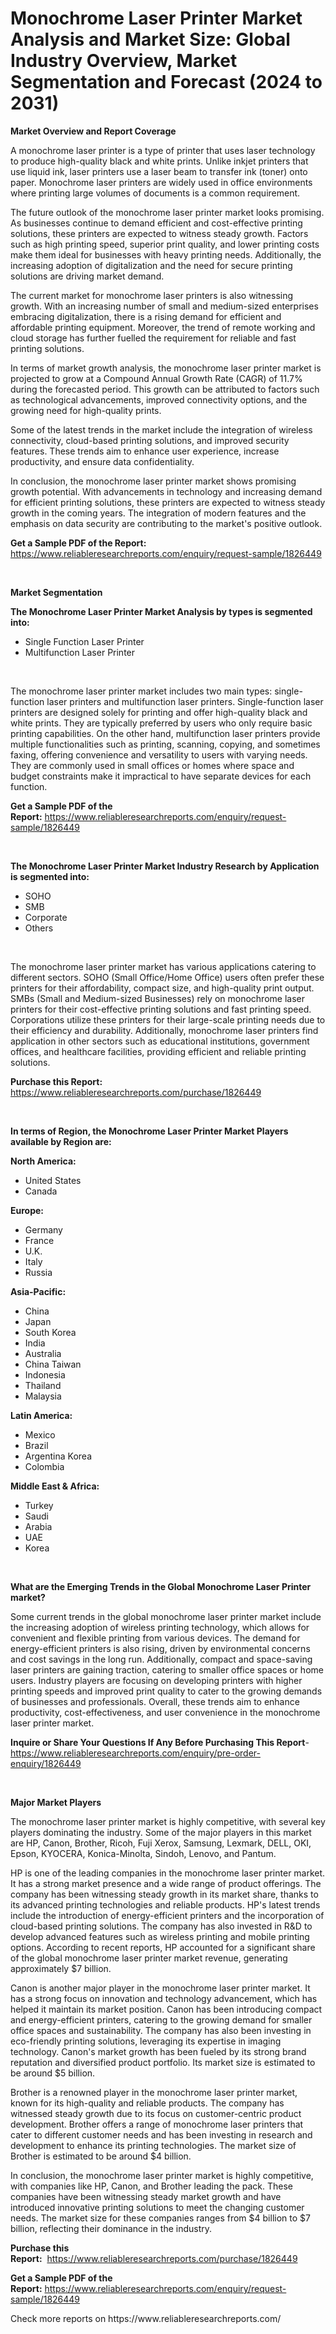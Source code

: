 <p><h1>Monochrome Laser Printer Market Analysis and Market Size: Global Industry Overview, Market Segmentation and Forecast (2024 to 2031)</h1></p><p><strong>Market Overview and Report Coverage</strong></p>
<p><p>A monochrome laser printer is a type of printer that uses laser technology to produce high-quality black and white prints. Unlike inkjet printers that use liquid ink, laser printers use a laser beam to transfer ink (toner) onto paper. Monochrome laser printers are widely used in office environments where printing large volumes of documents is a common requirement.</p><p>The future outlook of the monochrome laser printer market looks promising. As businesses continue to demand efficient and cost-effective printing solutions, these printers are expected to witness steady growth. Factors such as high printing speed, superior print quality, and lower printing costs make them ideal for businesses with heavy printing needs. Additionally, the increasing adoption of digitalization and the need for secure printing solutions are driving market demand.</p><p>The current market for monochrome laser printers is also witnessing growth. With an increasing number of small and medium-sized enterprises embracing digitalization, there is a rising demand for efficient and affordable printing equipment. Moreover, the trend of remote working and cloud storage has further fuelled the requirement for reliable and fast printing solutions.</p><p>In terms of market growth analysis, the monochrome laser printer market is projected to grow at a Compound Annual Growth Rate (CAGR) of 11.7% during the forecasted period. This growth can be attributed to factors such as technological advancements, improved connectivity options, and the growing need for high-quality prints. </p><p>Some of the latest trends in the market include the integration of wireless connectivity, cloud-based printing solutions, and improved security features. These trends aim to enhance user experience, increase productivity, and ensure data confidentiality.</p><p>In conclusion, the monochrome laser printer market shows promising growth potential. With advancements in technology and increasing demand for efficient printing solutions, these printers are expected to witness steady growth in the coming years. The integration of modern features and the emphasis on data security are contributing to the market's positive outlook.</p></p>
<p><strong>Get a Sample PDF of the Report:</strong> <a href="https://www.reliableresearchreports.com/enquiry/request-sample/1826449">https://www.reliableresearchreports.com/enquiry/request-sample/1826449</a></p>
<p>&nbsp;</p>
<p><strong>Market Segmentation</strong></p>
<p><strong>The Monochrome Laser Printer Market Analysis by types is segmented into:</strong></p>
<p><ul><li>Single Function Laser Printer</li><li>Multifunction Laser Printer</li></ul></p>
<p>&nbsp;</p>
<p><p>The monochrome laser printer market includes two main types: single-function laser printers and multifunction laser printers. Single-function laser printers are designed solely for printing and offer high-quality black and white prints. They are typically preferred by users who only require basic printing capabilities. On the other hand, multifunction laser printers provide multiple functionalities such as printing, scanning, copying, and sometimes faxing, offering convenience and versatility to users with varying needs. They are commonly used in small offices or homes where space and budget constraints make it impractical to have separate devices for each function.</p></p>
<p><strong>Get a Sample PDF of the Report:</strong>&nbsp;<a href="https://www.reliableresearchreports.com/enquiry/request-sample/1826449">https://www.reliableresearchreports.com/enquiry/request-sample/1826449</a></p>
<p>&nbsp;</p>
<p><strong>The Monochrome Laser Printer Market Industry Research by Application is segmented into:</strong></p>
<p><ul><li>SOHO</li><li>SMB</li><li>Corporate</li><li>Others</li></ul></p>
<p>&nbsp;</p>
<p><p>The monochrome laser printer market has various applications catering to different sectors. SOHO (Small Office/Home Office) users often prefer these printers for their affordability, compact size, and high-quality print output. SMBs (Small and Medium-sized Businesses) rely on monochrome laser printers for their cost-effective printing solutions and fast printing speed. Corporations utilize these printers for their large-scale printing needs due to their efficiency and durability. Additionally, monochrome laser printers find application in other sectors such as educational institutions, government offices, and healthcare facilities, providing efficient and reliable printing solutions.</p></p>
<p><strong>Purchase this Report:</strong>&nbsp; <a href="https://www.reliableresearchreports.com/purchase/1826449">https://www.reliableresearchreports.com/purchase/1826449</a></p>
<p>&nbsp;</p>
<p><strong>In terms of Region, the Monochrome Laser Printer Market Players available by Region are:</strong></p>
<p>
    <p> <strong> North America: </strong>
        <ul>
            <li>United States</li>
            <li>Canada</li>
        </ul>
        </p> 
    <p> <strong> Europe: </strong>
        <ul>
            <li>Germany</li>
            <li>France</li>
            <li>U.K.</li>
            <li>Italy</li>
            <li>Russia</li>
        </ul>
        </p> 
    <p> <strong> Asia-Pacific: </strong>
        <ul>
            <li>China</li>
            <li>Japan</li>
            <li>South Korea</li>
            <li>India</li>
            <li>Australia</li>
            <li>China Taiwan</li>
            <li>Indonesia</li>
            <li>Thailand</li>
            <li>Malaysia</li>
        </ul>
        </p> 
    <p> <strong> Latin America: </strong>
        <ul>
            <li>Mexico</li>
            <li>Brazil</li>
            <li>Argentina Korea</li>
            <li>Colombia</li>
        </ul>
        </p> 
    <p> <strong> Middle East & Africa: </strong>
        <ul>
            <li>Turkey</li>
            <li>Saudi</li>
            <li>Arabia</li>
            <li>UAE</li>
            <li>Korea</li>
        </ul>
    </p>
    </p>
<p>&nbsp;</p>
<p><strong>What are the Emerging Trends in the Global Monochrome Laser Printer market?</strong></p>
<p><p>Some current trends in the global monochrome laser printer market include the increasing adoption of wireless printing technology, which allows for convenient and flexible printing from various devices. The demand for energy-efficient printers is also rising, driven by environmental concerns and cost savings in the long run. Additionally, compact and space-saving laser printers are gaining traction, catering to smaller office spaces or home users. Industry players are focusing on developing printers with higher printing speeds and improved print quality to cater to the growing demands of businesses and professionals. Overall, these trends aim to enhance productivity, cost-effectiveness, and user convenience in the monochrome laser printer market.</p></p>
<p><strong>Inquire or Share Your Questions If Any Before Purchasing This Report</strong>- <a href="https://www.reliableresearchreports.com/enquiry/pre-order-enquiry/1826449">https://www.reliableresearchreports.com/enquiry/pre-order-enquiry/1826449</a></p>
<p>&nbsp;</p>
<p><strong>Major Market Players</strong></p>
<p><p>The monochrome laser printer market is highly competitive, with several key players dominating the industry. Some of the major players in this market are HP, Canon, Brother, Ricoh, Fuji Xerox, Samsung, Lexmark, DELL, OKI, Epson, KYOCERA, Konica-Minolta, Sindoh, Lenovo, and Pantum.</p><p>HP is one of the leading companies in the monochrome laser printer market. It has a strong market presence and a wide range of product offerings. The company has been witnessing steady growth in its market share, thanks to its advanced printing technologies and reliable products. HP's latest trends include the introduction of energy-efficient printers and the incorporation of cloud-based printing solutions. The company has also invested in R&D to develop advanced features such as wireless printing and mobile printing options. According to recent reports, HP accounted for a significant share of the global monochrome laser printer market revenue, generating approximately $7 billion.</p><p>Canon is another major player in the monochrome laser printer market. It has a strong focus on innovation and technology advancement, which has helped it maintain its market position. Canon has been introducing compact and energy-efficient printers, catering to the growing demand for smaller office spaces and sustainability. The company has also been investing in eco-friendly printing solutions, leveraging its expertise in imaging technology. Canon's market growth has been fueled by its strong brand reputation and diversified product portfolio. Its market size is estimated to be around $5 billion.</p><p>Brother is a renowned player in the monochrome laser printer market, known for its high-quality and reliable products. The company has witnessed steady growth due to its focus on customer-centric product development. Brother offers a range of monochrome laser printers that cater to different customer needs and has been investing in research and development to enhance its printing technologies. The market size of Brother is estimated to be around $4 billion.</p><p>In conclusion, the monochrome laser printer market is highly competitive, with companies like HP, Canon, and Brother leading the pack. These companies have been witnessing steady market growth and have introduced innovative printing solutions to meet the changing customer needs. The market size for these companies ranges from $4 billion to $7 billion, reflecting their dominance in the industry.</p></p>
<p><strong>Purchase this Report:</strong>&nbsp;&nbsp;<a href="https://www.reliableresearchreports.com/purchase/1826449">https://www.reliableresearchreports.com/purchase/1826449</a></p>
<p></p>
<p><strong>Get a Sample PDF of the Report:</strong>&nbsp;<a href="https://www.reliableresearchreports.com/enquiry/request-sample/1826449">https://www.reliableresearchreports.com/enquiry/request-sample/1826449</a></p>
<p>Check more reports on https://www.reliableresearchreports.com/</p>